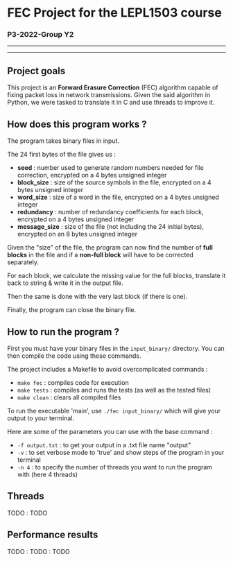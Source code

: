 # FEC Project for the LEPL1503 course

### P3-2022-Group Y2

---
---
## Project goals

This project is an **Forward Erasure Correction** (FEC) algorithm capable of fixing packet loss in network transmissions.
Given the said algorithm in Python, we were tasked to translate it in C and use threads to improve it.
## How does this program works ?

The program takes binary files in input.

The 24 first bytes of the file gives us :
- **seed** : number used to generate random numbers needed for file correction, encrypted on a 4 bytes unsigned integer
- **block_size** : size of the source symbols in the file, encrypted on a 4 bytes unsigned integer
- **word_size** : size of a word in the file, encrypted on a 4 bytes unsigned integer
- **redundancy** : number of redundancy coefficients for each block, encrypted on a 4 bytes unsigned integer
- **message_size** : size of the file (not including the 24 initial bytes), encrypted on an 8 bytes unsigned integer

Given the "size" of the file, the program can now find the number of **full blocks** in the file and if a **non-full block** will have to be corrected separately.

For each block, we calculate the missing value for the full blocks, translate it back to string & write it in the output file.

Then the same is done with the very last block (if there is one).

Finally, the program can close the binary file.
## How to run the program ?

First you must have your binary files in the `input_binary/` directory.
You can then compile the code using these commands.

The project includes a Makefile to avoid overcomplicated commands :
- `make fec` : compiles code for execution
- `make tests` : compiles and runs the tests (as well as the tested files)
- `make clean` : clears all compiled files

To run the executable 'main', use `./fec input_binary/` which will give your output to your terminal.

Here are some of the parameters you can use with the base command :
- `-f output.txt` : to get your output in a .txt file name "output"
- `-v` : to set verbose mode to 'true' and show steps of the program in your terminal
- `-n 4` : to specify the number of threads you want to run the program with (here 4 threads)
## Threads

TODO : TODO
## Performance results

TODO : TODO : TODO
